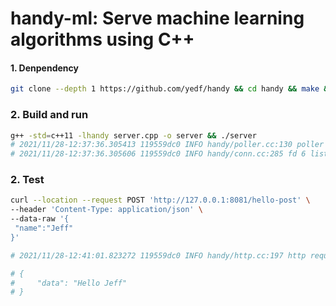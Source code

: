 # handy-ml: Serve machine learning algorithms using C++

#### 1. Denpendency
```bash
git clone --depth 1 https://github.com/yedf/handy && cd handy && make && make install
```

### 2. Build and run
```bash
g++ -std=c++11 -lhandy server.cpp -o server && ./server
# 2021/11/28-12:37:36.305413 119559dc0 INFO handy/poller.cc:130 poller kqueue 3 created
# 2021/11/28-12:37:36.305606 119559dc0 INFO handy/conn.cc:285 fd 6 listening at 0.0.0.0:8081
```

### 2. Test
```bash
curl --location --request POST 'http://127.0.0.1:8081/hello-post' \
--header 'Content-Type: application/json' \
--data-raw '{
 "name":"Jeff"
}'

# 2021/11/28-12:41:01.823272 119559dc0 INFO handy/http.cc:197 http request: POST /hello-post HTTP/1.1

# {
#     "data": "Hello Jeff"
# }
```
